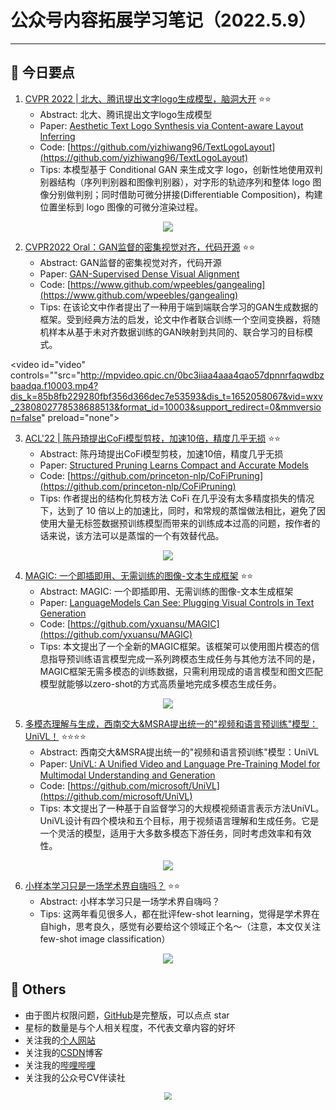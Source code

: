 # 公众号内容拓展学习笔记（2022.5.9）

------



## :paperclip:  今日要点

1. [CVPR 2022 | 北大、腾讯提出文字logo生成模型，脑洞大开](https://mp.weixin.qq.com/s/UDkE-tHvahrAVGZGn7_6vQ)         :star::star:
   - Abstract: 北大、腾讯提出文字logo生成模型
   - Paper: [Aesthetic Text Logo Synthesis via Content-aware Layout Inferring](https://arxiv.org/abs/2204.02701)
   - Code: [https://github.com/yizhiwang96/TextLogoLayout](https://github.com/yizhiwang96/TextLogoLayout)
   - Tips:  本模型基于 Conditional GAN 来生成文字 logo，创新性地使用双判别器结构（序列判别器和图像判别器），对字形的轨迹序列和整体 logo 图像分别做判别；同时借助可微分拼接(Differentiable Composition)，构建位置坐标到 logo 图像的可微分渲染过程。

<div align=center><img src="https://mmbiz.qpic.cn/mmbiz_png/KmXPKA19gWibqentvzSlBUfic9MTjYhj8jfgaicBOqeFdYxVSibrbgJ9gZxJQfvpS57UibZ7bzGYViaLt7ojZah9SSNg/640?wx_fmt=png&wxfrom=5&wx_lazy=1&wx_co=1" style='zoom:100%'>
</div>



2. [CVPR2022 Oral：GAN监督的密集视觉对齐，代码开源](https://mp.weixin.qq.com/s/YI3CRFeSQwvnfYWFY2OQMg)       :star::star:
   - Abstract: GAN监督的密集视觉对齐，代码开源
   - Paper: [GAN-Supervised Dense Visual Alignment](https://arxiv.org/abs/2112.05143)
   - Code: [https://www.github.com/wpeebles/gangealing](https://www.github.com/wpeebles/gangealing)
   - Tips: 在该论文中作者提出了一种用于端到端联合学习的GAN生成数据的框架。受到经典方法的启发，论文中作者联合训练一个空间变换器，将随机样本从基于未对齐数据训练的GAN映射到共同的、联合学习的目标模式。

<video id="video" controls=""src="http://mpvideo.qpic.cn/0bc3iiaa4aaa4qao57dpnnrfaqwdbzbaadqa.f10003.mp4?dis_k=85b8fb229280fbf356d366dec7e53593&dis_t=1652058067&vid=wxv_2380802778538688513&format_id=10003&support_redirect=0&mmversion=false" preload="none">


3. [ACL'22 | 陈丹琦提出CoFi模型剪枝，加速10倍，精度几乎无损](https://mp.weixin.qq.com/s/0VO036qHI8JYfYu_r-3Tgw)       :star::star:
   - Abstract: 陈丹琦提出CoFi模型剪枝，加速10倍，精度几乎无损
   - Paper: [Structured Pruning Learns Compact and Accurate Models](https://arxiv.org/pdf/2204.00408.pdf)
   - Code: [https://github.com/princeton-nlp/CoFiPruning](https://github.com/princeton-nlp/CoFiPruning)
   - Tips: 作者提出的结构化剪枝方法 CoFi 在几乎没有太多精度损失的情况下，达到了 10 倍以上的加速比，同时，和常规的蒸馏做法相比，避免了因使用大量无标签数据预训练模型而带来的训练成本过高的问题，按作者的话来说，该方法可以是蒸馏的一个有效替代品。
<div align=center><img src="https://mmbiz.qpic.cn/mmbiz_png/5fknb41ib9qEqBFibgRXqh8zdwZ3TIbOqUWO2GJpFnStnqzicibsUkfoUhvhL2Evl3RvAsxBa97Hk5nBTZj6gvRTmA/640?wx_fmt=png&wxfrom=5&wx_lazy=1&wx_co=1" style='zoom:100%'>
</div>




4. [MAGIC: 一个即插即用、无需训练的图像-文本生成框架](https://mp.weixin.qq.com/s/bCeALWVmPZnNvfMN7xOrLQ)       :star::star:
   - Abstract: MAGIC: 一个即插即用、无需训练的图像-文本生成框架
   - Paper: [LanguageModels Can See: Plugging Visual Controls in Text Generation](https://arxiv.org/abs/2205.02655)
   - Code: [https://github.com/yxuansu/MAGIC](https://github.com/yxuansu/MAGIC)
   - Tips: 本文提出了一个全新的MAGIC框架。该框架可以使用图片模态的信息指导预训练语言模型完成一系列跨模态生成任务与其他方法不同的是，MAGIC框架无需多模态的训练数据，只需利用现成的语言模型和图文匹配模型就能够以zero-shot的方式高质量地完成多模态生成任务。

<div align=center><img src="https://mmbiz.qpic.cn/mmbiz_png/nJZZib3qIQW7M5v7ChRYa7Gol6z2VC4WficogWcOwms9VA7l0icqZkqbjn9gKsKAxbohU242ribtCDvjCxrW1pfic6g/640?wx_fmt=png&wxfrom=5&wx_lazy=1&wx_co=1" style='zoom:100%'>
</div>




5. [多模态理解与生成，西南交大&MSRA提出统一的"视频和语言预训练"模型：UniVL！](https://mp.weixin.qq.com/s/P3WiKQmboTrgad2JzIAvgA)       :star::star::star::star:
   - Abstract: 西南交大&MSRA提出统一的"视频和语言预训练"模型：UniVL
   - Paper: [UniVL: A Uniﬁed Video and Language Pre-Training Model for Multimodal Understanding and Generation](https://arxiv.org/abs/2002.06353)
   - Code: [https://github.com/microsoft/UniVL](https://github.com/microsoft/UniVL)
   - Tips: 本文提出了一种基于自监督学习的大规模视频语言表示方法UniVL。UniVL设计有四个模块和五个目标，用于视频语言理解和生成任务。它是一个灵活的模型，适用于大多数多模态下游任务，同时考虑效率和有效性。

<div align=center><img src="https://mmbiz.qpic.cn/mmbiz_png/BJbRvwibeSTtUnlibcGGfdY7DlpgcicSf5iafNHcZJCCm1DuQDTLXCxtQvPpXm09CzxyroZCup5Uh4xZ2sM8RWDwsA/640?wx_fmt=png&wxfrom=5&wx_lazy=1&wx_co=1" style='zoom:100%'>
</div>




6. [小样本学习只是一场学术界自嗨吗？](https://mp.weixin.qq.com/s/GyRxJ47HDpz2JZatWxPnOg)       :star::star:
   - Abstract: 小样本学习只是一场学术界自嗨吗？
   - Tips: 这两年看见很多人，都在批评few-shot learning，觉得是学术界在自high，思考良久，感觉有必要给这个领域正个名～（注意，本文仅关注few-shot image classification）

<div align=center><img src="https://mmbiz.qpic.cn/sz_mmbiz_jpg/gYUsOT36vfqMsywC0jhRXchnH1jh4dIsdgbCRuYGuhPkQgcopJ4mS9Veerq4pD5MicXHBDntrAkvMtuv7ebGicOQ/640?wx_fmt=jpeg&wxfrom=5&wx_lazy=1&wx_co=1" style='zoom:100%'>
</div>



## :paperclip:  Others

- 由于图片权限问题，[GitHub](https://github.com/xiaoxuebajie/dairly_learning)是完整版，可以点点 star
- 星标的数量是与个人相关程度，不代表文章内容的好坏
- 关注我的[个人网站](http://www.cvbds.cn/)
- 关注我的[CSDN](https://blog.csdn.net/xiaoxuebajie)博客
- 关注我的[哔哩哔哩](https://space.bilibili.com/424394389)
- 关注我的公众号CV伴读社

<div align=center><img src="https://img-blog.csdnimg.cn/202005031406335.jpg" style='zoom:80%'>
</div>